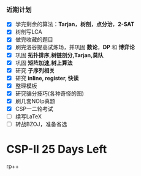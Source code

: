 ### 近期计划
- [x] 学完剩余的算法：__Tarjan__，__树剖__，__点分治__，__2-SAT__
- [x] 树剖写LCA
- [x] 做完收藏的题目
- [x] 刷完洛谷提高试炼场，并巩固 __数论__，__DP__ 和 __博弈论__
- [x] 巩固 __拓扑排序,树链剖分,Tarjan,莫队__
- [x] 巩固 __矩阵加速,树上算法__
- [x] 研究 __子序列相关__
- [x] 研究 __inline, register, 快读__
- [x] 整理模板
- [x] 研究骗分技巧(各种奇怪的图)
- [x] 刷几套NOIp真题
- [x] CSP一二轮考试
- [ ] 续写LaTeX
- [ ] 转战BZOJ，准备省选

# CSP-II 25 Days Left
rp++
